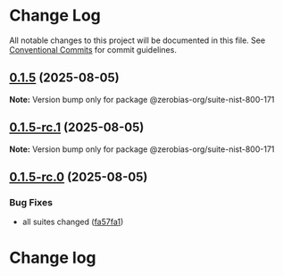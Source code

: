 # Change Log

All notable changes to this project will be documented in this file.
See [Conventional Commits](https://conventionalcommits.org) for commit guidelines.

## [0.1.5](https://github.com/zerobias-org/suite/compare/@zerobias-org/suite-nist-800-171@0.1.5-rc.1...@zerobias-org/suite-nist-800-171@0.1.5) (2025-08-05)

**Note:** Version bump only for package @zerobias-org/suite-nist-800-171





## [0.1.5-rc.1](https://github.com/zerobias-org/suite/compare/@zerobias-org/suite-nist-800-171@0.1.5-rc.0...@zerobias-org/suite-nist-800-171@0.1.5-rc.1) (2025-08-05)

**Note:** Version bump only for package @zerobias-org/suite-nist-800-171





## [0.1.5-rc.0](https://github.com/zerobias-org/suite/compare/@zerobias-org/suite-nist-800-171@0.1.4...@zerobias-org/suite-nist-800-171@0.1.5-rc.0) (2025-08-05)


### Bug Fixes

* all suites changed ([fa57fa1](https://github.com/zerobias-org/suite/commit/fa57fa1af7628003297df46b2d7740fe95bd2666))





# Change log
